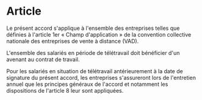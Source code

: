 # Article

Le présent accord s'applique à l'ensemble des entreprises telles que définies à l'article 1er « Champ d'application » de la convention collective nationale des entreprises de vente à distance (VAD).

L'ensemble des salariés en période de télétravail doit bénéficier d'un avenant au contrat de travail.

Pour les salariés en situation de télétravail antérieurement à la date de signature du présent accord, les entreprises s'assureront lors de l'entretien annuel que les principes généraux de l'accord et notamment les dispositions de l'article 8 leur sont appliquées.

